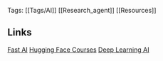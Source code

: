 Tags: [[Tags/AI]] [[Research_agent]] [[Resources]] 

## Links
[Fast AI](https://course.fast.ai/Lessons/lesson1.html)
[Hugging Face Courses](https://huggingface.co/learn)
[Deep Learning AI](https://learn.deeplearning.ai/)

